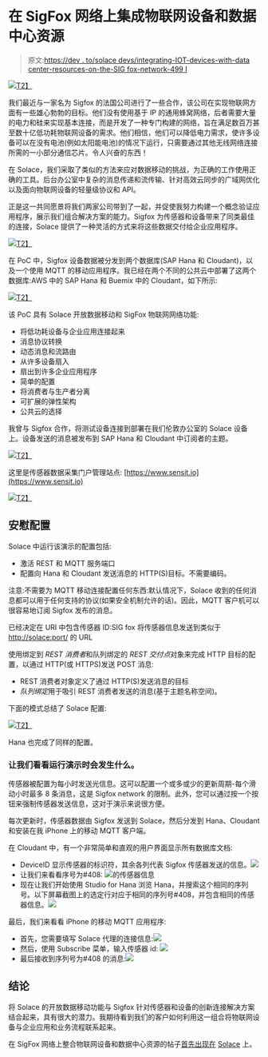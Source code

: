 # 在 SigFox 网络上集成物联网设备和数据中心资源

> 原文:[https://dev . to/solace devs/integrating-IOT-devices-with-data center-resources-on-the-SIG fox-network-499 I](https://dev.to/solacedevs/integrating-iot-devices-with-datacenter-resources-on-the-sigfox-network-499i)

[![](img/c373f877d7676c63aa1c5889dbd49926.png)T2】](https://res.cloudinary.com/practicaldev/image/fetch/s--Q4ZvfL11--/c_limit%2Cf_auto%2Cfl_progressive%2Cq_auto%2Cw_880/https://solace.com/wp-content/uploads/2018/12/sigfox-blog-featured-image.jpg)

我们最近与一家名为 Sigfox 的法国公司进行了一些合作，该公司在实现物联网方面有一些雄心勃勃的目标。他们没有使用基于 IP 的通用蜂窝网络，后者需要大量的电力和硅来实现基本连接，而是开发了一种专门构建的网络，旨在满足数百万甚至数十亿低功耗物联网设备的需求。他们相信，他们可以降低电力需求，使许多设备可以在没有电池(例如太阳能电池)的情况下运行，只需要通过其他无线网络连接所需的一小部分通信芯片。令人兴奋的东西！

在 Solace，我们采取了类似的方法来应对数据移动的挑战，为正确的工作使用正确的工具。后台办公室中复杂的消息传递和流传输、针对高效云同步的广域网优化以及面向物联网设备的轻量级协议和 API。

正是这一共同愿景将我们两家公司带到了一起，并促使我努力构建一个概念验证应用程序，展示我们组合解决方案的能力。Sigfox 为传感器和设备带来了同类最佳的连接，Solace 提供了一种灵活的方式来将这些数据交付给企业应用程序。

[![](img/8ffbcfeb6527004c0595bb4c3c3a56f1.png)T2】](https://res.cloudinary.com/practicaldev/image/fetch/s--t8b4m0d3--/c_limit%2Cf_auto%2Cfl_progressive%2Cq_auto%2Cw_880/https://solace.com/wp-content/uploads/2017/05/sigfox-blog_1.png)

在 PoC 中，Sigfox 设备数据被分发到两个数据库(SAP Hana 和 Cloudant)，以及一个使用 MQTT 的移动应用程序。我已经在两个不同的公共云中部署了这两个数据库:AWS 中的 SAP Hana 和 Buemix 中的 Cloudant，如下所示:

[![](img/da0c2b6b847c030e2265e24c9af77102.png)T2】](https://res.cloudinary.com/practicaldev/image/fetch/s--MFa9FpOp--/c_limit%2Cf_auto%2Cfl_progressive%2Cq_auto%2Cw_880/https://solace.com/wp-content/uploads/2017/05/sigfox-blog_2.png)

该 PoC 具有 Solace 开放数据移动和 SigFox 物联网网络功能:

*   将低功耗设备与企业应用连接起来
*   消息协议转换
*   动态消息和流路由
*   从许多设备扇入
*   扇出到许多企业应用程序
*   简单的配置
*   将消费者与生产者分离
*   可扩展的弹性架构
*   公共云的选择

我曾与 Sigfox 合作，将测试设备连接到部署在我们伦敦办公室的 Solace 设备上。设备发送的消息被发布到 SAP Hana 和 Cloudant 中订阅者的主题。

[![](img/0ffc70df90612e5e1dd4aaee3bbb8725.png)T2】](https://res.cloudinary.com/practicaldev/image/fetch/s--Q4BN5r0F--/c_limit%2Cf_auto%2Cfl_progressive%2Cq_auto%2Cw_880/https://solace.com/wp-content/uploads/2017/05/sigfox-blog_3.jpg)

这里是传感器数据采集门户管理站点: [https://www.sensit.io](https://www.sensit.io)

[![](img/3c0b75ff8fd7ec1a0133a2ecfdc7c45b.png)T2】](https://res.cloudinary.com/practicaldev/image/fetch/s--tntiW0Hn--/c_limit%2Cf_auto%2Cfl_progressive%2Cq_auto%2Cw_880/https://solace.com/wp-content/uploads/2017/05/sigfox-blog_4.png)

## **安慰配置**

Solace 中运行该演示的配置包括:

*   激活 REST 和 MQTT 服务端口
*   配置向 Hana 和 Cloudant 发送消息的 HTTP(S)目标。不需要编码。

注意:不需要为 MQTT 移动连接配置任何东西:默认情况下，Solace 收到的任何消息都可以用于任何支持的协议(如果安全机制允许的话)。因此，MQTT 客户机可以很容易地订阅 Sigfox 发布的消息。

已经决定在 URI 中包含传感器 ID:SIG fox 将传感器信息发送到类似于 [http://solace:port/](http://solace:port/) 的 URL

使用绑定到 *REST 消费者*和队列绑定的 *REST 交付点*对象来完成 HTTP 目标的配置，以通过 HTTP(或 HTTPS)发送 POST 消息:

*   REST 消费者对象定义了通过 HTTP(S)发送消息的目标
*   *队列绑定*用于吸引 REST 消费者发送的消息(基于主题名称空间)。

下面的模式总结了 Solace 配置:

[![](img/0c0c57ca010075dabb6d880d77cb4f79.png)T2】](https://res.cloudinary.com/practicaldev/image/fetch/s--qj11UZYf--/c_limit%2Cf_auto%2Cfl_progressive%2Cq_auto%2Cw_880/https://solace.com/wp-content/uploads/2017/05/sigfox-blog_5-1.png)

Hana 也完成了同样的配置。

### **让我们看看运行演示时会发生什么。**

传感器被配置为每小时发送光信息。这可以配置一个或多或少的更新周期-每个滑动小时最多 8 条消息，这是 Sigfox network 的限制。此外，您可以通过按一个按钮来强制传感器发送信息，这对于演示来说很方便。

每次更新时，传感器数据由 Sigfox 发送到 Solace，然后分发到 Hana、Cloudant 和安装在我 iPhone 上的移动 MQTT 客户端。

在 Cloudant 中，有一个非常简单和直观的用户界面显示所有数据库文档:

*   DeviceID 显示传感器的标识符，其余各列代表 Sigfox 传感器发送的信息。![](img/4657fae71cfa4ed78877083dbded6551.png)
*   让我们来看看序号为#408: ![](img/8d491cc6880aba05436a0e13c9c0e97b.png)的传感器信息
*   现在让我们开始使用 Studio for Hana 浏览 Hana，并搜索这个相同的序列号。以下屏幕截图上的选定行对应于相同的序列号#408，并包含相同的传感器信息。![](img/cfb3c71392f23a192f749da8c89d51bb.png)

最后，我们来看看 iPhone 的移动 MQTT 应用程序:

*   首先，您需要填写 Solace 代理的连接信息:![](img/44cda4bb3775260648a91c944aa12041.png)
*   然后，使用 Subscribe 菜单，输入传感器 id: ![](img/41c36bfd805092bf5621de84133edfe8.png)
*   最后接收到序列号为#408 的消息:![](img/f871c811c41ce8bb64dc230719b6e7c3.png)

## 结论

将 Solace 的开放数据移动功能与 Sigfox 针对传感器和设备的创新连接解决方案结合起来，具有很大的潜力。我期待看到我们的客户如何利用这一组合将物联网设备与企业应用和业务流程联系起来。

在 SigFox 网络上整合物联网设备和数据中心资源的帖子[首先出现在](https://solace.com/blog/integrating-iot-with-datacenter-sigfox-network/) [Solace](https://solace.com) 上。